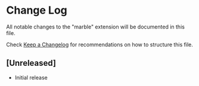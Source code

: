 # Change Log

All notable changes to the "marble" extension will be documented in this file.

Check [Keep a Changelog](http://keepachangelog.com/) for recommendations on how to structure this file.

## [Unreleased]

- Initial release